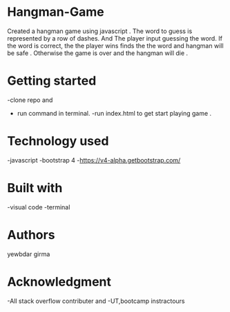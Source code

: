# Hangman-Game
Created a hangman game using javascript .
The word to guess is represented by a row of dashes. And The player input guessing the word. If the word is correct, the the player wins finds the the word and hangman will be safe . Otherwise  the game is over and the hangman  will die .

# Getting started

-clone repo and
- run command in terminal.
-run index.html to get start playing game .

# Technology used
-javascript
-bootstrap 4 -https://v4-alpha.getbootstrap.com/

# Built with
-visual code
-terminal

# Authors
 yewbdar girma

# Acknowledgment
   -All stack overflow contributer and 
   -UT,bootcamp instractours
